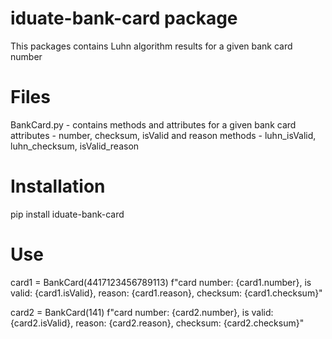 # iduate-bank-card package

This packages contains Luhn algorithm results for a given bank card number

# Files

BankCard.py - contains methods and attributes for a given bank card
attributes - number, checksum, isValid and reason
methods - luhn_isValid, luhn_checksum, isValid_reason

# Installation

pip install iduate-bank-card

# Use

card1 = BankCard(4417123456789113)
f"card number: {card1.number}, is valid: {card1.isValid}, reason: {card1.reason}, checksum: {card1.checksum}"

card2 = BankCard(141)
f"card number: {card2.number}, is valid: {card2.isValid}, reason: {card2.reason}, checksum: {card2.checksum}"

